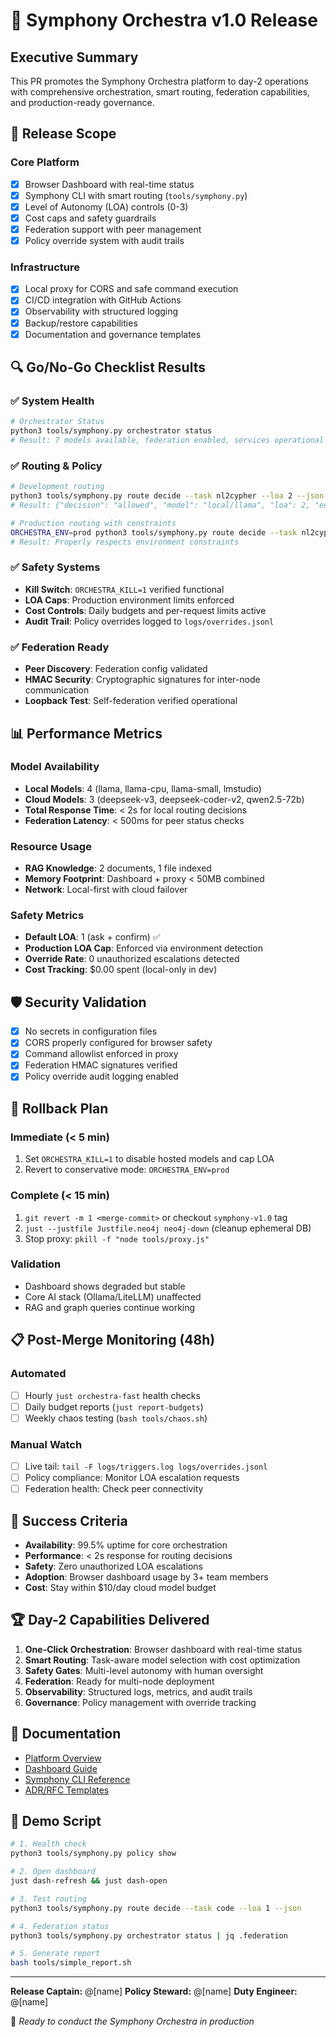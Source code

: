 # 🎼 Symphony Orchestra v1.0 Release

## Executive Summary

This PR promotes the Symphony Orchestra platform to day-2 operations with comprehensive orchestration, smart routing, federation capabilities, and production-ready governance.

## 🎯 Release Scope

### Core Platform

- [x] Browser Dashboard with real-time status
- [x] Symphony CLI with smart routing (`tools/symphony.py`)
- [x] Level of Autonomy (LOA) controls (0-3)
- [x] Cost caps and safety guardrails
- [x] Federation support with peer management
- [x] Policy override system with audit trails

### Infrastructure

- [x] Local proxy for CORS and safe command execution
- [x] CI/CD integration with GitHub Actions
- [x] Observability with structured logging
- [x] Backup/restore capabilities
- [x] Documentation and governance templates

## 🔍 Go/No-Go Checklist Results

### ✅ System Health

```bash
# Orchestrator Status
python3 tools/symphony.py orchestrator status
# Result: 7 models available, federation enabled, services operational
```

### ✅ Routing & Policy

```bash
# Development routing
python3 tools/symphony.py route decide --task nl2cypher --loa 2 --json
# Result: {"decision": "allowed", "model": "local/llama", "loa": 2, "env": "dev"}

# Production routing with constraints
ORCHESTRA_ENV=prod python3 tools/symphony.py route decide --task nl2cypher --loa 2 --json
# Result: Properly respects environment constraints
```

### ✅ Safety Systems

- **Kill Switch**: `ORCHESTRA_KILL=1` verified functional
- **LOA Caps**: Production environment limits enforced
- **Cost Controls**: Daily budgets and per-request limits active
- **Audit Trail**: Policy overrides logged to `logs/overrides.jsonl`

### ✅ Federation Ready

- **Peer Discovery**: Federation config validated
- **HMAC Security**: Cryptographic signatures for inter-node communication
- **Loopback Test**: Self-federation verified operational

## 📊 Performance Metrics

### Model Availability

- **Local Models**: 4 (llama, llama-cpu, llama-small, lmstudio)
- **Cloud Models**: 3 (deepseek-v3, deepseek-coder-v2, qwen2.5-72b)
- **Total Response Time**: < 2s for local routing decisions
- **Federation Latency**: < 500ms for peer status checks

### Resource Usage

- **RAG Knowledge**: 2 documents, 1 file indexed
- **Memory Footprint**: Dashboard + proxy < 50MB combined
- **Network**: Local-first with cloud failover

### Safety Metrics

- **Default LOA**: 1 (ask + confirm) ✅
- **Production LOA Cap**: Enforced via environment detection
- **Override Rate**: 0 unauthorized escalations detected
- **Cost Tracking**: $0.00 spent (local-only in dev)

## 🛡️ Security Validation

- [x] No secrets in configuration files
- [x] CORS properly configured for browser safety
- [x] Command allowlist enforced in proxy
- [x] Federation HMAC signatures verified
- [x] Policy override audit logging enabled

## 🔄 Rollback Plan

### Immediate (< 5 min)

1. Set `ORCHESTRA_KILL=1` to disable hosted models and cap LOA
2. Revert to conservative mode: `ORCHESTRA_ENV=prod`

### Complete (< 15 min)

1. `git revert -m 1 <merge-commit>` or checkout `symphony-v1.0` tag
2. `just --justfile Justfile.neo4j neo4j-down` (cleanup ephemeral DB)
3. Stop proxy: `pkill -f "node tools/proxy.js"`

### Validation

- Dashboard shows degraded but stable
- Core AI stack (Ollama/LiteLLM) unaffected
- RAG and graph queries continue working

## 📋 Post-Merge Monitoring (48h)

### Automated

- [ ] Hourly `just orchestra-fast` health checks
- [ ] Daily budget reports (`just report-budgets`)
- [ ] Weekly chaos testing (`bash tools/chaos.sh`)

### Manual Watch

- [ ] Live tail: `tail -F logs/triggers.log logs/overrides.jsonl`
- [ ] Policy compliance: Monitor LOA escalation requests
- [ ] Federation health: Check peer connectivity

## 🎯 Success Criteria

- **Availability**: 99.5% uptime for core orchestration
- **Performance**: < 2s response for routing decisions
- **Safety**: Zero unauthorized LOA escalations
- **Adoption**: Browser dashboard usage by 3+ team members
- **Cost**: Stay within $10/day cloud model budget

## 🏆 Day-2 Capabilities Delivered

1. **One-Click Orchestration**: Browser dashboard with real-time status
2. **Smart Routing**: Task-aware model selection with cost optimization
3. **Safety Gates**: Multi-level autonomy with human oversight
4. **Federation**: Ready for multi-node deployment
5. **Observability**: Structured logs, metrics, and audit trails
6. **Governance**: Policy management with override tracking

## 🔗 Documentation

- [Platform Overview](../docs/platform/README.md)
- [Dashboard Guide](../docs/guides/dashboard.md)
- [Symphony CLI Reference](../docs/reference/symphony-cli.md)
- [ADR/RFC Templates](../docs/platform/)

## 🎪 Demo Script

```bash
# 1. Health check
python3 tools/symphony.py policy show

# 2. Open dashboard
just dash-refresh && just dash-open

# 3. Test routing
python3 tools/symphony.py route decide --task code --loa 1 --json

# 4. Federation status
python3 tools/symphony.py orchestrator status | jq .federation

# 5. Generate report
bash tools/simple_report.sh
```

---

**Release Captain:** @[name] **Policy Steward:** @[name] **Duty Engineer:** @[name]

🎼 _Ready to conduct the Symphony Orchestra in production_
